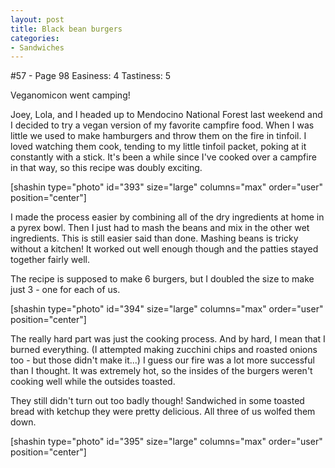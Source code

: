 ```yaml
---
layout: post
title: Black bean burgers
categories:
- Sandwiches
---
```


#57 - Page 98
Easiness: 4
Tastiness: 5

Veganomicon went camping!

Joey, Lola, and I headed up to Mendocino National Forest last weekend and I decided to try a vegan version of my favorite campfire food. When I was little we used to make hamburgers and throw them on the fire in tinfoil. I loved watching them cook, tending to my little tinfoil packet, poking at it constantly with a stick. It's been a while since I've cooked over a campfire in that way, so this recipe was doubly exciting.

[shashin type="photo" id="393" size="large" columns="max" order="user" position="center"]

I made the process easier by combining all of the dry ingredients at home in a pyrex bowl. Then I just had to mash the beans and mix in the other wet ingredients. This is still easier said than done. Mashing beans is tricky without a kitchen! It worked out well enough though and the patties stayed together fairly well.

The recipe is supposed to make 6 burgers, but I doubled the size to make just 3 - one for each of us.

[shashin type="photo" id="394" size="large" columns="max" order="user" position="center"]

The really hard part was just the cooking process. And by hard, I mean that I burned everything. (I attempted making zucchini chips and roasted onions too - but those didn't make it...) I guess our fire was a lot more successful than I thought. It was extremely hot, so the insides of the burgers weren't cooking well while the outsides toasted.

They still didn't turn out too badly though! Sandwiched in some toasted bread with ketchup they were pretty delicious. All three of us wolfed them down.

[shashin type="photo" id="395" size="large" columns="max" order="user" position="center"]
